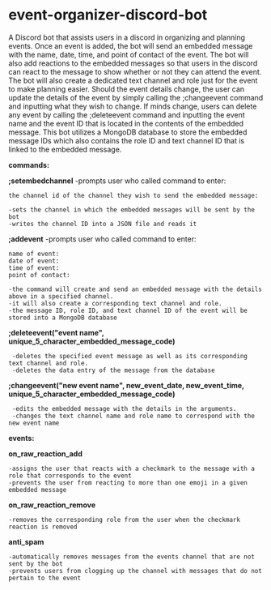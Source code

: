 # event-organizer-discord-bot
A Discord bot that assists users in a discord in organizing and planning events. Once an event is added, the bot will send an embedded message with the name, date, time, and point of contact of the event. The bot will also add reactions to the embedded messages so that users in the discord can react to the message to show whether or not they can attend the event. The bot will also create a dedicated text channel and role just for the event to make planning easier. Should the event details change, the user can update the details of the event by simply calling the ;changeevent command and inputting what they wish to change. If minds change, users can delete any event by calling the ;deleteevent command and inputting the event name and the event ID that is located in the contents of the embedded message. This bot utilizes a MongoDB database to store the embedded message IDs which also contains the role ID and text channel ID that is linked to the embedded message.





**commands:**

**;setembedchannel**
    -prompts user who called command to enter:
    
    
    
    the channel id of the channel they wish to send the embedded message:
    
    -sets the channel in which the embedded messages will be sent by the bot
    -writes the channel ID into a JSON file and reads it
    
**;addevent**
  -prompts user who called command to enter:
  
  
  
    name of event:
    date of event:
    time of event:
    point of contact:
    
    -the command will create and send an embedded message with the details above in a specified channel.
    -it will also create a corresponding text channel and role.
    -the message ID, role ID, and text channel ID of the event will be stored into a MongoDB database
    
**;deleteevent("event name", unique_5_character_embedded_message_code)**
  
  
     -deletes the specified event message as well as its corresponding text channel and role.
     -deletes the data entry of the message from the database
  
**;changeevent("new event name", new_event_date, new_event_time, unique_5_character_embedded_message_code)**


     -edits the embedded message with the details in the arguments.
     -changes the text channel name and role name to correspond with the new event name
    
  
**events:**

 **on_raw_reaction_add**
  
  
    -assigns the user that reacts with a checkmark to the message with a role that corresponds to the event
    -prevents the user from reacting to more than one emoji in a given embedded message
    
 **on_raw_reaction_remove**
 
    -removes the corresponding role from the user when the checkmark reaction is removed
    
 **anti_spam**
    
    -automatically removes messages from the events channel that are not sent by the bot
    -prevents users from clogging up the channel with messages that do not pertain to the event
  
